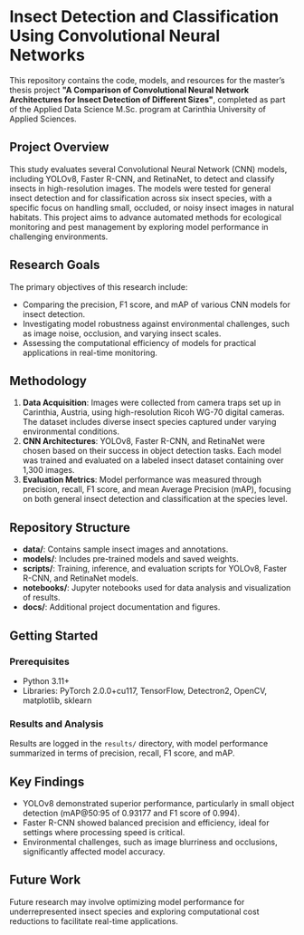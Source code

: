 

# Insect Detection and Classification Using Convolutional Neural Networks

This repository contains the code, models, and resources for the master’s thesis project **"A Comparison of Convolutional Neural Network Architectures for Insect Detection of Different Sizes"**, completed as part of the Applied Data Science M.Sc. program at Carinthia University of Applied Sciences.

## Project Overview

This study evaluates several Convolutional Neural Network (CNN) models, including YOLOv8, Faster R-CNN, and RetinaNet, to detect and classify insects in high-resolution images. The models were tested for general insect detection and for classification across six insect species, with a specific focus on handling small, occluded, or noisy insect images in natural habitats. This project aims to advance automated methods for ecological monitoring and pest management by exploring model performance in challenging environments.

## Research Goals

The primary objectives of this research include:
- Comparing the precision, F1 score, and mAP of various CNN models for insect detection.
- Investigating model robustness against environmental challenges, such as image noise, occlusion, and varying insect scales.
- Assessing the computational efficiency of models for practical applications in real-time monitoring.

## Methodology

1. **Data Acquisition**: Images were collected from camera traps set up in Carinthia, Austria, using high-resolution Ricoh WG-70 digital cameras. The dataset includes diverse insect species captured under varying environmental conditions.
2. **CNN Architectures**: YOLOv8, Faster R-CNN, and RetinaNet were chosen based on their success in object detection tasks. Each model was trained and evaluated on a labeled insect dataset containing over 1,300 images.
3. **Evaluation Metrics**: Model performance was measured through precision, recall, F1 score, and mean Average Precision (mAP), focusing on both general insect detection and classification at the species level.

## Repository Structure

- **data/**: Contains sample insect images and annotations.
- **models/**: Includes pre-trained models and saved weights.
- **scripts/**: Training, inference, and evaluation scripts for YOLOv8, Faster R-CNN, and RetinaNet models.
- **notebooks/**: Jupyter notebooks used for data analysis and visualization of results.
- **docs/**: Additional project documentation and figures.

## Getting Started

### Prerequisites

- Python 3.11+
- Libraries: PyTorch 2.0.0+cu117, TensorFlow, Detectron2, OpenCV, matplotlib, sklearn

### Results and Analysis

Results are logged in the `results/` directory, with model performance summarized in terms of precision, recall, F1 score, and mAP.

## Key Findings

- YOLOv8 demonstrated superior performance, particularly in small object detection (mAP@50:95 of 0.93177 and F1 score of 0.994).
- Faster R-CNN showed balanced precision and efficiency, ideal for settings where processing speed is critical.
- Environmental challenges, such as image blurriness and occlusions, significantly affected model accuracy.

## Future Work

Future research may involve optimizing model performance for underrepresented insect species and exploring computational cost reductions to facilitate real-time applications.

